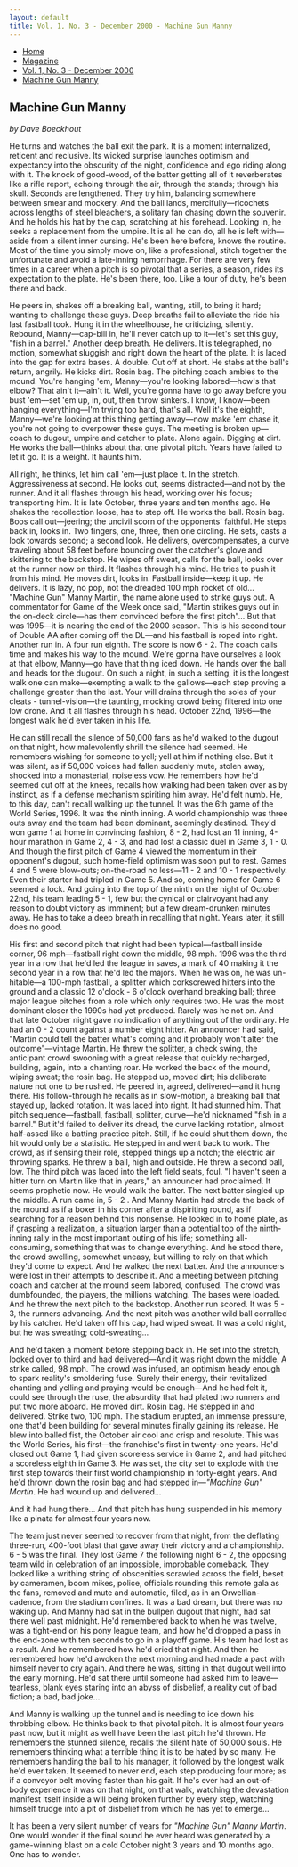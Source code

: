 ```yaml
---
layout: default
title: Vol. 1, No. 3 - December 2000 - Machine Gun Manny
---
```

<nav class="breadcrumb" aria-label="breadcrumbs">
  <ul>
    <li><a href="{{ site.url }}{{ site.baseurl }}">Home</a></li>
    <li><a href="../magazine-home.html">Magazine</a></li>
    <li><a href="bi_vol_1_no_3_home.html">Vol. 1, No. 3 - December 2000</a></li>
    <li class="is-active"><a href="#" aria-current="page">Machine Gun Manny</a></li>
  </ul>
</nav>

<section class="storycontent">
  <h1>Machine Gun Manny</h1>
  <p><em>by Dave Boeckhout</em></p>

  <p>
    He turns and watches the ball exit the park. It is a moment internalized, reticent and reclusive. Its wicked surprise launches optimism and expectancy into the obscurity of the night, confidence and ego riding along with it. The knock of good-wood, of the batter getting all of it reverberates like a rifle report, echoing through the air, through the stands; through his skull. Seconds are lengthened. They try him, balancing somewhere between smear and mockery. And the ball lands, mercifully&mdash;ricochets across lengths of steel bleachers, a solitary fan chasing down the souvenir. And he holds his hat by the cap, scratching at his forehead. Looking in, he seeks a replacement from the umpire. It is all he can do, all he is left with&mdash;aside from a silent inner cursing. He's been here before, knows the routine. Most of the time you simply move on, like a professional, stitch together the unfortunate and avoid a late-inning hemorrhage. For there are very few times in a career when a pitch is so pivotal that a series, a season, rides its expectation to the plate. He's been there, too. Like a tour of duty, he's been there and back.
  </p>

  <p>
    He peers in, shakes off a breaking ball, wanting, still, to bring it hard; wanting to challenge these guys. Deep breaths fail to alleviate the ride his last fastball took. Hung it in the wheelhouse, he criticizing, silently. Rebound, Manny&mdash;cap-bill in, he'll never catch up to it&mdash;let's set this guy, "fish in a barrel." Another deep breath. He delivers. It is telegraphed, no motion, somewhat sluggish and right down the heart of the plate. It is laced into the gap for extra bases. A double. Cut off at short. He stabs at the ball's return, angrily. He kicks dirt. Rosin bag. The pitching coach ambles to the mound. You're hanging 'em, Manny&mdash;you're looking labored&mdash;how's that elbow? That ain't it&mdash;ain't it. Well, you're gonna have to go away before you bust 'em&mdash;set 'em up, in, out, then throw sinkers. I know, I know&mdash;been hanging everything&mdash;I'm trying too hard, that's all. Well it's the eighth, Manny&mdash;we're looking at this thing getting away&mdash;now make 'em chase it,  you're not going to overpower these guys. The meeting is broken up&mdash;coach to dugout, umpire and catcher to plate. Alone again. Digging at dirt. He works the ball&mdash;thinks about that one pivotal pitch. Years have failed to let it go. It is a weight. It haunts him.
  </p>

  <p>
    All right, he thinks, let him call 'em&mdash;just place it. In the stretch. Aggressiveness at second. He looks out, seems distracted&mdash;and not by the runner. And it all flashes through his head, working over his focus; transporting him. It is late October, three years and ten months ago. He shakes the recollection loose, has to step off. He works the ball. Rosin bag. Boos call out&mdash;jeering; the uncivil scorn of the opponents' faithful. He steps back in, looks in. Two fingers, one, three, then one circling. He sets, casts a look towards second; a second look. He delivers, overcompensates, a curve traveling about 58 feet before bouncing over the catcher's glove and skittering to the backstop. He wipes off sweat, calls for the ball, looks over at the runner now on third. It flashes through his mind. He tries to push it from his mind. He moves dirt, looks in. Fastball inside&mdash;keep it up. He delivers. It is lazy, no pop, not the dreaded 100 mph rocket of old... "Machine Gun" Manny Martin, the name alone used to strike guys out. A commentator for Game of the Week once said, "Martin strikes guys out in the on-deck circle&mdash;has them convinced before the first pitch"... But that was 1995&mdash;it is nearing the end of the 2000 season. This is his second tour of Double AA after coming off the DL&mdash;and his fastball is roped into right. Another run in. A four run eighth. The score is now 6 - 2. The coach calls time and makes his way to the mound. We're gonna have ourselves a look at that elbow, Manny&mdash;go have that thing iced down. He hands over the ball and heads for the dugout. On such a night, in such a setting, it is the longest walk one can make&mdash;exempting a walk to the gallows&mdash;each step proving a challenge greater than the last. Your will drains through the soles of your cleats -  tunnel-vision&mdash;the taunting, mocking crowd being filtered into one low drone. And it all flashes through his head. October 22nd, 1996&mdash;the longest walk he'd ever taken in his life.
  </p>

  <p>
    He can still recall the silence of 50,000 fans as he'd walked to the dugout on that night, how malevolently shrill the silence had seemed. He remembers wishing for someone to yell; yell at him if nothing else. But it was silent, as if 50,000 voices had fallen suddenly mute, stolen away, shocked into a monasterial, noiseless vow. He remembers how he'd seemed cut off at the knees, recalls how walking had been taken over as by instinct, as if a defense mechanism spiriting him away. He'd felt numb. He, to this day, can't recall walking up the tunnel. It was the 6th game of the World Series, 1996. It was the ninth inning. A world championship was three outs away and the team had been dominant, seemingly destined. They'd won game 1 at home in convincing fashion, 8 - 2, had lost an 11 inning, 4-hour marathon in Game 2, 4 - 3, and had lost a classic duel in Game 3, 1 - 0. And though the first pitch of Game 4 viewed the momentum in their opponent's dugout, such home-field optimism was soon put to rest. Games 4 and 5 were blow-outs; on-the-road no less&mdash;11 - 2 and 10 - 1 respectively. Even their starter had tripled in Game 5. And so, coming home for Game 6 seemed a lock. And going into the top of the ninth on the night of October 22nd, his team leading 5 - 1, few but the cynical or clairvoyant had any reason to doubt victory as imminent; but a few dream-drunken minutes away. He has to take a deep breath in recalling that night. Years later, it still does no good.
  </p>

  <p>
    His first and second pitch that night had been typical&mdash;fastball inside corner, 96 mph&mdash;fastball right down the middle, 98 mph. 1996 was the third year in a row that he'd led the league in saves, a mark of 40 making it the second year in a row that he'd led the majors. When he was on, he was un-hitable&mdash;a 100-mph fastball, a splitter which corkscrewed hitters into the ground and a classic 12 o'clock - 6 o'clock overhand breaking ball; three major league pitches from a role which only requires two. He was the most dominant closer the 1990s had yet produced. Rarely was he not on. And that late October night gave no indication of anything out of the ordinary. He had an 0 - 2 count against a number eight hitter. An announcer had said, "Martin could tell the batter what's coming and it probably won't alter the outcome"&mdash;vintage Martin. He threw the splitter, a check swing, the anticipant crowd swooning with a great release that quickly recharged, building, again, into a chanting roar. He worked the back of the mound, wiping sweat; the rosin bag. He stepped up, moved dirt; his deliberate nature not one to be rushed. He peered in, agreed, delivered&mdash;and it hung there. His follow-through he recalls as in slow-motion, a breaking ball that stayed up, lacked rotation. It was laced into right. It had stunned him. That pitch sequence&mdash;fastball, fastball, splitter, curve&mdash;he'd nicknamed "fish in a barrel." But it'd failed to deliver its dread, the curve lacking rotation, almost half-assed like a batting practice pitch. Still, if he could shut them down, the hit would only be a statistic. He stepped in and went back to work. The crowd, as if sensing their role, stepped things up a notch; the electric air throwing sparks. He threw a ball, high and outside. He threw a second ball, low. The third pitch was laced into the left field seats, foul. "I haven't seen a hitter turn on Martin like that in years," an announcer had proclaimed. It seems prophetic now. He would walk the batter. The next batter singled up the middle. A run came in, 5 - 2 . And Manny Martin had strode the back of the mound as if a boxer in his corner after a dispiriting round, as if searching for a reason behind this nonsense. He looked in to home plate, as if grasping a realization, a situation larger than a potential top of the ninth-inning rally in the most important outing of his life; something all-consuming, something that was to change everything. And he stood there, the crowd swelling, somewhat uneasy, but willing to rely on that which they'd come to expect. And he walked the next batter. And the announcers were lost in their attempts to describe it. And a meeting between pitching coach and catcher at the mound seem labored, confused. The crowd was dumbfounded, the players, the millions watching. The bases were loaded. And he threw the next pitch to the backstop. Another run scored. It was 5 - 3, the runners advancing. And the next pitch was another wild ball corralled by his catcher. He'd taken off his cap, had wiped sweat. It was a cold night, but he was sweating; cold-sweating...
  </p>

  <p>
    And he'd taken a moment before stepping back in. He set into the stretch, looked over to third and had delivered&mdash;And it was right down the middle. A strike called, 98 mph. The crowd was infused, an optimism heady enough to spark reality's smoldering fuse. Surely their energy, their revitalized chanting and yelling and praying would be enough&mdash;And he had felt it, could see through the ruse, the absurdity that had plated two runners and put two more aboard. He moved dirt. Rosin bag. He stepped in and delivered. Strike two, 100 mph. The stadium erupted, an immense pressure, one that'd been building for several minutes finally gaining its release. He blew into balled fist, the October air cool and crisp and resolute. This was the World Series, his first&mdash;the franchise's first in twenty-one years. He'd closed out Game 1, had given scoreless service in Game 2, and had pitched a scoreless eighth in Game 3. He was set, the city set to explode with the first step towards their first world championship in forty-eight years. And he'd thrown down the rosin bag and had stepped in&mdash;<em>"Machine Gun" Martin</em>. He had wound up and delivered...
  </p>

  <p>
    And it had hung there... And that pitch has hung suspended in his memory like a pinata for almost four years now.
  </p>

  <p>
    The team just never seemed to recover from that night, from the deflating three-run, 400-foot blast that gave away their victory and a championship. 6 - 5 was the final. They lost Game 7 the following night 6 - 2, the opposing team wild in celebration of an impossible, improbable comeback. They looked like a writhing string of obscenities scrawled across the field, beset by cameramen, boom mikes, police, officials rounding this remote gala as the fans, removed and mute and automatic, filed, as in an Orwellian-cadence, from the stadium confines. It was a bad dream, but there was no waking up. And Manny had sat in the bullpen dugout that night, had sat there well past midnight. He'd remembered back to when he was twelve, was a tight-end on his pony league team, and how he'd dropped a pass in the end-zone with ten seconds to go in a playoff game. His team had lost as a result. And he remembered how he'd cried that night. And then he remembered how he'd awoken the next morning and had made a pact with himself never to cry again. And there he was, sitting in that dugout well into the early morning. He'd sat there until someone had asked him to leave&mdash;tearless, blank eyes staring into an abyss of disbelief, a reality cut of bad fiction; a bad, bad joke...
  </p>

  <p>
    And Manny is walking up the tunnel and is needing to ice down his throbbing elbow. He thinks back to that pivotal pitch. It is almost four years past now, but it might as well have been the last pitch he'd thrown. He remembers the stunned silence, recalls the silent hate of 50,000 souls. He remembers thinking what a terrible thing it is to be hated by so many. He remembers handing the ball to his manager, it followed by the longest walk he'd ever taken. It seemed to never end, each step producing four more; as if a conveyor belt moving faster than his gait. If he's ever had an out-of-body experience it was on that night, on that walk, watching the devastation manifest itself inside a will being broken further by every step, watching himself trudge into a pit of disbelief from which he has yet to emerge...
  </p>

  <p>
    It has been a very silent number of years for <em>"Machine Gun" Manny Martin</em>. One would wonder if the final sound he ever heard was generated by a game-winning blast on a cold October night 3 years and 10 months ago. One has to wonder.
  </p>

</section>
